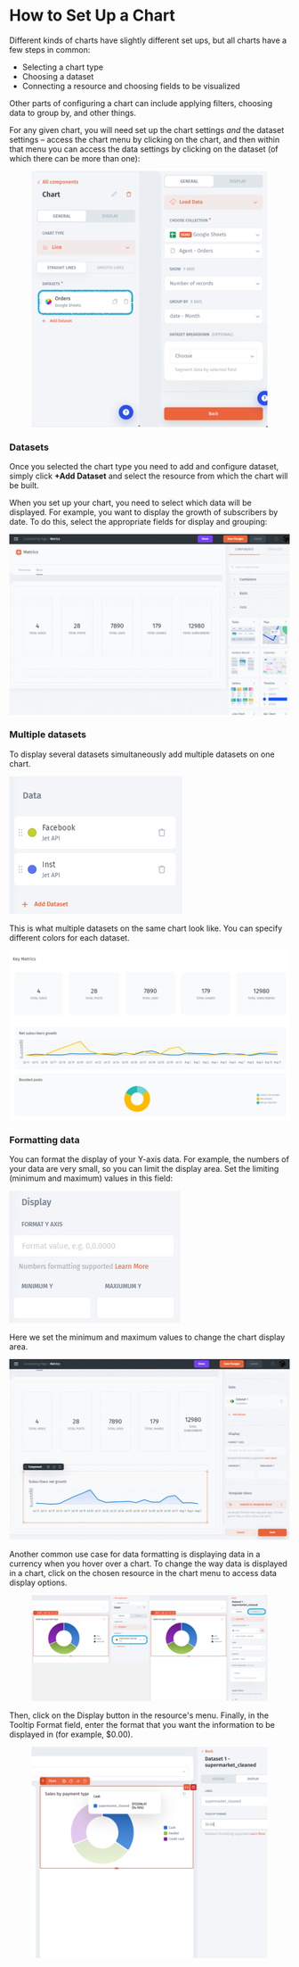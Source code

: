 # How to Set Up a Chart

Different kinds of charts have slightly different set ups, but all charts have a few steps in common:

* Selecting a chart type
* Choosing a dataset
* Connecting a resource and choosing fields to be visualized

Other parts of configuring a chart can include applying filters, choosing data to group by, and other things.&#x20;

For any given chart, you will need set up the chart settings _and_ the dataset settings – access the chart menu by clicking on the chart, and then within that menu you can access the data settings by clicking on the dataset (of which there can be more than one):

<figure><img src="../../../../../.gitbook/assets/image (7) (1) (3).png" alt=""><figcaption></figcaption></figure>



### Datasets

Once you selected the chart type you need to add and configure dataset, simply click **+Add Dataset** and select the resource from which the chart will be built.&#x20;

When you set up your chart, you need to select which data will be displayed. For example, you want to display the growth of subscribers by date. To do this, select the appropriate fields for display and grouping:

![](<../../../../../.gitbook/assets/GIF (232).gif>)

### Multiple datasets

To display several datasets simultaneously add multiple datasets on one chart.

![](<../../../../../.gitbook/assets/image (674).png>)

This is what multiple datasets on the same chart look like. You can specify different colors for each dataset.

![](<../../../../../.gitbook/assets/image (675).png>)

### Formatting data

You can format the display of your Y-axis data. For example, the numbers of your data are very small, so you can limit the display area. Set the limiting (minimum and maximum) values in this field:

![](<../../../../../.gitbook/assets/image (676).png>)

Here we set the minimum and maximum values to change the chart display area.

![](<../../../../../.gitbook/assets/GIF (233).gif>)

Another common use case for data formatting is displaying data in a currency when you hover over a chart. To change the way data is displayed in a chart, click on the chosen resource in the chart menu to access data display options.&#x20;

<figure><img src="../../../../../.gitbook/assets/image (4) (6).png" alt=""><figcaption></figcaption></figure>

Then, click on the Display button in the resource's menu. Finally, in the Tooltip Format field, enter the format that you want the information to be displayed in (for example, $0.00).

<figure><img src="../../../../../.gitbook/assets/image (3) (2).png" alt=""><figcaption></figcaption></figure>


